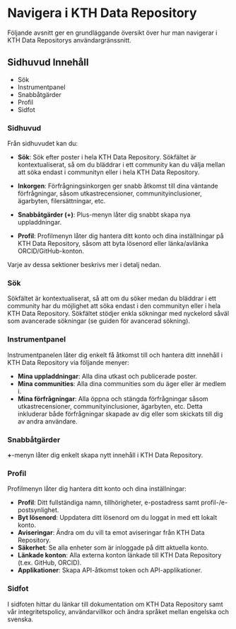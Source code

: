 # Navigera i KTH Data Repository

Följande avsnitt ger en grundläggande översikt över hur man navigerar i KTH Data Repositorys användargränssnitt.

## Sidhuvud Innehåll

- Sök
- Instrumentpanel
- Snabbåtgärder
- Profil
- Sidfot

### Sidhuvud

Från sidhuvudet kan du:

- **Sök**: Sök efter poster i hela KTH Data Repository. Sökfältet är kontextualiserat, så om du bläddrar i ett community kan du välja mellan att söka endast i communityn eller i hela KTH Data Repository.

- **Inkorgen**: Förfrågningsinkorgen ger snabb åtkomst till dina väntande förfrågningar, såsom utkastrecensioner, communityinclusioner, ägarbyten, filersättningar, etc.

- **Snabbåtgärder (+)**: Plus-menyn låter dig snabbt skapa nya uppladdningar.

- **Profil**: Profilmenyn låter dig hantera ditt konto och dina inställningar på KTH Data Repository, såsom att byta lösenord eller länka/avlänka ORCID/GitHub-konton.

Varje av dessa sektioner beskrivs mer i detalj nedan.

### Sök

Sökfältet är kontextualiserat, så att om du söker medan du bläddrar i ett community har du möjlighet att söka endast i den communityn eller i hela KTH Data Repository. Sökfältet stödjer enkla sökningar med nyckelord såväl som avancerade sökningar (se guiden för avancerad sökning).

### Instrumentpanel

Instrumentpanelen låter dig enkelt få åtkomst till och hantera ditt innehåll i KTH Data Repository via följande menyer:

- **Mina uppladdningar**: Alla dina utkast och publicerade poster.
- **Mina communities**: Alla dina communities som du äger eller är medlem i.
- **Mina förfrågningar**: Alla öppna och stängda förfrågningar såsom utkastrecensioner, communityinclusioner, ägarbyten, etc. Detta inkluderar både förfrågningar skapade av dig eller som skickats till dig av andra användare.

### Snabbåtgärder

**+**-menyn låter dig enkelt skapa nytt innehåll i KTH Data Repository.

### Profil

Profilmenyn låter dig hantera ditt konto och dina inställningar:

- **Profil**: Ditt fullständiga namn, tillhörigheter, e-postadress samt profil-/e-postsynlighet.
- **Byt lösenord**: Uppdatera ditt lösenord om du loggat in med ett lokalt konto.
- **Aviseringar**: Ändra om du vill ta emot aviseringar från KTH Data Repository.
- **Säkerhet**: Se alla enheter som är inloggade på ditt aktuella konto.
- **Länkade konton**: Alla externa konton länkade till KTH Data Repository (t.ex. GitHub, ORCID).
- **Applikationer**: Skapa API-åtkomst token och API-applikationer.

### Sidfot

I sidfoten hittar du länkar till dokumentation om KTH Data Repository samt vår integritetspolicy, användarvillkor och ändra språket mellan engelska och svenska.

